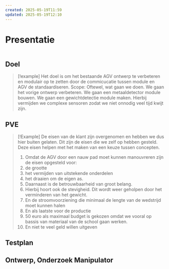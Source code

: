 ```yaml
---
created: 2025-05-19T11:59
updated: 2025-05-19T12:10
---
```

# Presentatie

```toc
```

## Doel

> [!example]
> Het doel is om het bestaande AGV ontwerp te verbeteren en modulair op te zetten door de commicucatie tussen module en AGV de standaardiseren. 
> Scope: Oftewel, wat gaan we doen. We gaan het vorige ontwerp verbeteren. We gaan een metaaldetector module bouwen. We gaan een gewichtdetectie module maken. Hierbij vermijden we complexe sensoren zodat we niet onnodig veel tijd kwijt zijn.

## PVE

> [!Example]
> De eisen van de klant zijn overgenomen en hebben we dus hier buiten gelaten. Dit zijn de eisen die we zelf op hebben gesteld. Deze eisen helpen met het maken van een keuze tussen concepten. 
> 1. Omdat de AGV door een nauw pad moet kunnen manouvreren zijn de eisen opgesteld voor:
> 	1. de grootte
> 	2. het vermijden van uitstekende onderdelen
> 	3. het draaien om de eigen as.
> 2. Daarnaast is de betrouwbaarheid van groot belang. 
> 	1. Hierbij hoort ook de stevigheid. Dit wordt weer geholpen door het verminderen van het gewicht.
> 	2. En de stroomvoorziening die minimaal de lengte van de wedstrijd moet kunnen halen
> 3. En als laatste voor de productie
> 	1. 50 euro als maximaal budget is gekozen omdat we vooral op bassis van materiaal van de school gaan werken.
> 	2. En niet te veel geld willen uitgeven

## Testplan



## Ontwerp, Onderzoek Manipulator